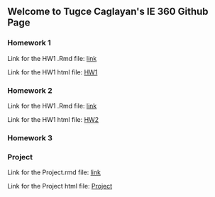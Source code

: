 ## Welcome to Tugce Caglayan's IE 360 Github Page


### Homework 1
Link for the HW1 .Rmd file:
[link](https://github.com/BU-IE-360/spring22-TugceCaglayan/blob/gh-pages/HW1/x.Rmd)

Link for the HW1 html file: 
[HW1](HW1/x.html)
### Homework 2
Link for the HW1 .Rmd file:
[link](https://github.com/BU-IE-360/spring22-TugceCaglayan/blob/gh-pages/HW2/hw2.Rmd)

Link for the HW1 html file:
[HW2](HW2/hw2.html)

### Homework 3

### Project

Link for the Project.rmd file:
[link](https://github.com/BU-IE-360/spring22-TugceCaglayan/blob/gh-pages/Project/IE360_Project_Group5.Rmd)

Link for the Project html file:
[Project](https://github.com/BU-IE-360/spring22-TugceCaglayan/blob/gh-pages/Project/IE360_Project_Group5.html)




